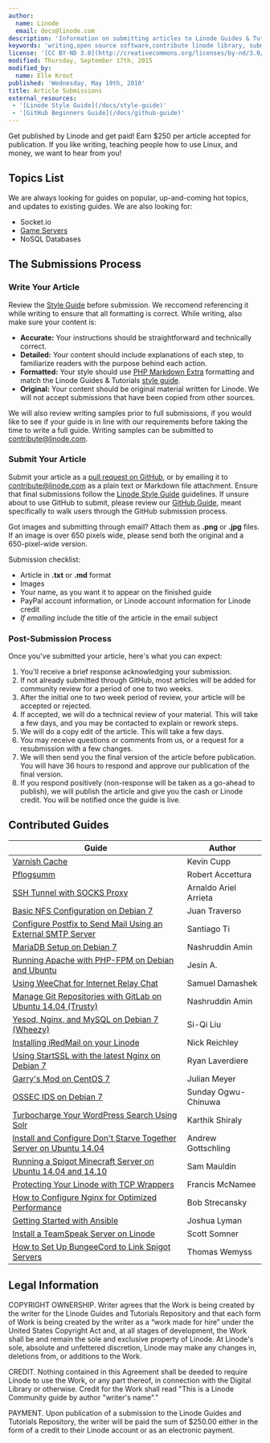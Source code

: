 ```yaml
---
author:
  name: Linode
  email: docs@linode.com
description: 'Information on submitting articles to Linode Guides & Tutorials, including benefits and procedures.'
keywords: 'writing,open source software,contribute linode library, submissions'
license: '[CC BY-ND 3.0](http://creativecommons.org/licenses/by-nd/3.0/us/)'
modified: Thursday, September 17th, 2015
modified_by:
  name: Elle Krout
published: 'Wednesday, May 19th, 2010'
title: Article Submissions
external_resources:
 - '[Linode Style Guide](/docs/style-guide)'
 - '[GitHub Beginners Guide](/docs/github-guide)'
---
```


Get published by Linode and get paid! Earn $250 per article accepted for publication. If you like writing, teaching people how to use Linux, and money, we want to hear from you!


## Topics List

We are always looking for guides on popular, up-and-coming hot topics, and updates to existing guides. We are also looking for:

-   Socket.io
-   [Game Servers](/docs/applications/game-servers/)
-   NoSQL Databases

## The Submissions Process

### Write Your Article

Review the [Style Guide](/docs/style-guide) before submission. We reccomend referencing it while writing to ensure that all formatting is correct. While writing, also make sure your content is:

-   **Accurate:** Your instructions should be straightforward and technically correct.
-   **Detailed:** Your content should include explanations of each step, to familiarize readers with the purpose behind each action.
-   **Formatted:** Your style should use [PHP Markdown Extra](https://michelf.ca/projects/php-markdown/extra/) formatting and match the Linode Guides & Tutorials [style guide](/docs/style-guide).
-   **Original:** Your content should be original material written for Linode. We will not accept submissions that have been copied from other sources.

We will also review writing samples prior to full submissions, if you would like to see if your guide is in line with our requirements before taking the time to write a full guide. Writing samples can be submitted to <contribute@linode.com>.


### Submit Your Article

Submit your article as a [pull request on GitHub](/docs/github-guide), or by emailing it to <contribute@linode.com> as a plain text or Markdown file attachment. Ensure that final submissions follow the [Linode Style Guide](/docs/style-guide) guidelines. If unsure about to use GitHub to submit, please review our [GitHub Guide](/docs/github-guide), meant specifically to walk users through the GitHub submission process.

Got images and submitting through email? Attach them as **.png** or **.jpg** files. If an image is over 650 pixels wide, please send both the original and a 650-pixel-wide version.

Submission checklist:

-   Article in **.txt** or **.md** format
-   Images
-   Your name, as you want it to appear on the finished guide
-   PayPal account information, or Linode account information for Linode credit
-   *If emailing* include the title of the article in the email subject


### Post-Submission Process

Once you've submitted your article, here's what you can expect:

1.  You'll receive a brief response acknowledging your submission.
2.	If not already submitted through GitHub, most articles will be added for community review for a period of one to two weeks.
3.	After the initial one to two week period of review, your article will be accepted or rejected.
4.  If accepted, we will do a technical review of your material. This will take a few days, and you may be contacted to explain or rework steps.
5.  We will do a copy edit of the article. This will take a few days.
6.  You may receive questions or comments from us, or a request for a resubmission with a few changes.
7.  We will then send you the final version of the article before publication. You will have 36 hours to respond and approve our publication of the final version.
8.  If you respond positively (non-response will be taken as a go-ahead to publish), we will publish the article and give you the cash or Linode credit. You will be notified once the guide is live.


## Contributed Guides

Guide                                                                         | Author
----------------------------------------------------------------------------- | ------
[Varnish Cache](/docs/websites/varnish/getting-started-with-varnish-cache)    | Kevin Cupp
[Pflogsumm](/docs/email/postfix/pflogsumm-for-postfix-monitoring-on-centos-6) | Robert Accettura
[SSH Tunnel with SOCKS Proxy](/docs/networking/ssh/setting-up-an-ssh-tunnel-with-your-linode-for-safe-browsing) | Arnaldo Ariel Arrieta
[Basic NFS Configuration on Debian 7](/docs/networking/basic-nfs-configuration-on-debian-7) | Juan Traverso
[Configure Postfix to Send Mail Using an External SMTP Server](/docs/email/postfix/postfix-smtp-debian7) | Santiago Ti
[MariaDB Setup on Debian 7](/docs/databases/mariadb/mariadb-setup-debian7)    | Nashruddin Amin
[Running Apache with PHP-FPM on Debian and Ubuntu](/docs/websites/apache/running-fastcgi-php-fpm-on-debian-7-with-apache) | Jesin A.
[Using WeeChat for Internet Relay Chat](/docs/applications/messaging/using-weechat-for-irc) | Samuel Damashek
[Manage Git Repositories with GitLab on Ubuntu 14.04 (Trusty)](/docs/applications/development/gitlab-on-ubuntu-14-04) | Nashruddin Amin
[Yesod, Nginx, and MySQL on Debian 7 (Wheezy)](/docs/websites/frameworks/yesod-nginx-mysql-on-debian-7-wheezy) | Si-Qi Liu
[Installing iRedMail on your Linode](/docs/email/iredmail/installing-iredmail) | Nick Reichley
[Using StartSSL with the latest Nginx on Debian 7](/docs/websites/nginx/startssl-wth-latest-nginx-debian-7) | Ryan Laverdiere
[Garry's Mod on CentOS 7](/docs/applications/game-servers/garrys-mod-server-on-centos-7) | Julian Meyer
[OSSEC IDS on Debian 7](/docs/security/ossec-ids-debian-7)                     | Sunday Ogwu-Chinuwa
[Turbocharge Your WordPress Search Using Solr](/docs/websites/cms/turbocharge-wordpress-search-with-solr) | Karthik Shiraly
[Install and Configure Don't Starve Together Server on Ubuntu 14.04](/docs/applications/game-servers/dont-starve-together-on-ubuntu)  | Andrew Gottschling
[Running a Spigot Minecraft Server on Ubuntu 14.04 and 14.10](/docs/applications/game-servers/minecraft-with-spigot-ubuntu) | Sam Mauldin
[Protecting Your Linode with TCP Wrappers](/docs/security/firewalls/protecting-your-linode-using-tcp-wrappers) | Francis McNamee
[How to Configure Nginx for Optimized Performance](/docs/websites/nginx/configure-nginx-for-optimized-performance) | Bob Strecansky
[Getting Started with Ansible](/docs/applications/ansible/getting-started-with-ansible) | Joshua Lyman
[Install a TeamSpeak Server on Linode](/docs/applications/game-servers/install-teamspeak) | Scott Somner
[How to Set Up BungeeCord to Link Spigot Servers](/docs/applications/game-servers/minecraft-with-bungee-cord) | Thomas Wemyss


## Legal Information

COPYRIGHT OWNERSHIP. Writer agrees that the Work is being created by the writer for the Linode Guides and Tutorials Repository and that each form of Work is being created by the writer as a “work made for hire” under the United States Copyright Act and, at all stages of development, the Work shall be and remain the sole and exclusive property of Linode. At Linode's sole, absolute and unfettered discretion, Linode may make any changes in, deletions from, or additions to the Work.

CREDIT. Nothing contained in this Agreement shall be deeded to require Linode to use the Work, or any part thereof, in connection with the Digital Library or otherwise. Credit for the Work shall read "This is a Linode Community guide by author "writer's name"."

PAYMENT. Upon publication of a submission to the Linode Guides and Tutorials Repository, the writer will be paid the sum of \$250.00 either in the form of a credit to their Linode account or as an electronic payment.
